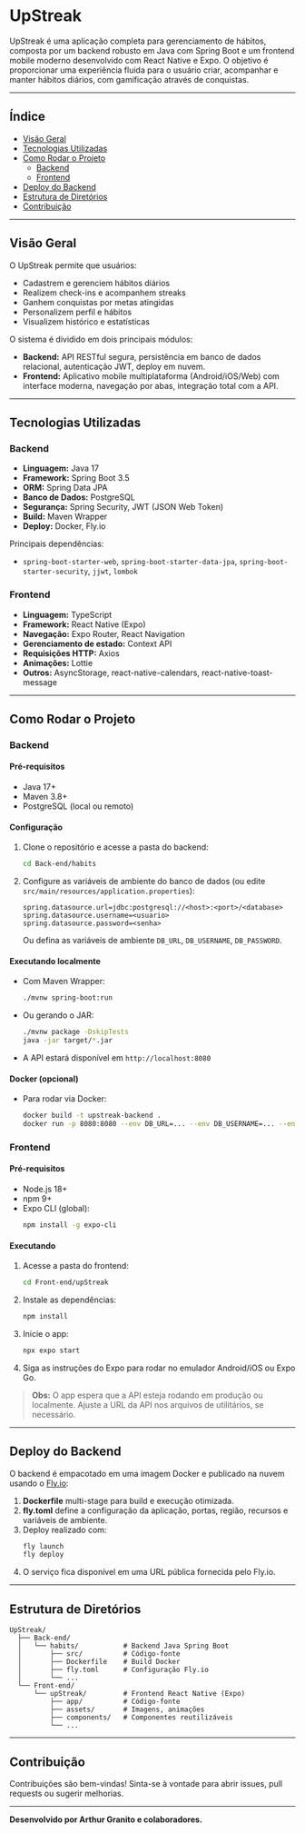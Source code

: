 # UpStreak

UpStreak é uma aplicação completa para gerenciamento de hábitos, composta por um backend robusto em Java com Spring Boot e um frontend mobile moderno desenvolvido com React Native e Expo. O objetivo é proporcionar uma experiência fluida para o usuário criar, acompanhar e manter hábitos diários, com gamificação através de conquistas.

---

## Índice
- [Visão Geral](#visão-geral)
- [Tecnologias Utilizadas](#tecnologias-utilizadas)
- [Como Rodar o Projeto](#como-rodar-o-projeto)
  - [Backend](#backend)
  - [Frontend](#frontend)
- [Deploy do Backend](#deploy-do-backend)
- [Estrutura de Diretórios](#estrutura-de-diretórios)
- [Contribuição](#contribuição)

---

## Visão Geral

O UpStreak permite que usuários:
- Cadastrem e gerenciem hábitos diários
- Realizem check-ins e acompanhem streaks
- Ganhem conquistas por metas atingidas
- Personalizem perfil e hábitos
- Visualizem histórico e estatísticas

O sistema é dividido em dois principais módulos:
- **Backend:** API RESTful segura, persistência em banco de dados relacional, autenticação JWT, deploy em nuvem.
- **Frontend:** Aplicativo mobile multiplataforma (Android/iOS/Web) com interface moderna, navegação por abas, integração total com a API.

---

## Tecnologias Utilizadas

### Backend
- **Linguagem:** Java 17
- **Framework:** Spring Boot 3.5
- **ORM:** Spring Data JPA
- **Banco de Dados:** PostgreSQL
- **Segurança:** Spring Security, JWT (JSON Web Token)
- **Build:** Maven Wrapper
- **Deploy:** Docker, Fly.io

Principais dependências:
- `spring-boot-starter-web`, `spring-boot-starter-data-jpa`, `spring-boot-starter-security`, `jjwt`, `lombok`

### Frontend
- **Linguagem:** TypeScript
- **Framework:** React Native (Expo)
- **Navegação:** Expo Router, React Navigation
- **Gerenciamento de estado:** Context API
- **Requisições HTTP:** Axios
- **Animações:** Lottie
- **Outros:** AsyncStorage, react-native-calendars, react-native-toast-message

---

## Como Rodar o Projeto

### Backend

#### Pré-requisitos
- Java 17+
- Maven 3.8+
- PostgreSQL (local ou remoto)

#### Configuração
1. Clone o repositório e acesse a pasta do backend:
   ```bash
   cd Back-end/habits
   ```
2. Configure as variáveis de ambiente do banco de dados (ou edite `src/main/resources/application.properties`):
   ```properties
   spring.datasource.url=jdbc:postgresql://<host>:<port>/<database>
   spring.datasource.username=<usuario>
   spring.datasource.password=<senha>
   ```
   Ou defina as variáveis de ambiente `DB_URL`, `DB_USERNAME`, `DB_PASSWORD`.

#### Executando localmente
- Com Maven Wrapper:
  ```bash
  ./mvnw spring-boot:run
  ```
- Ou gerando o JAR:
  ```bash
  ./mvnw package -DskipTests
  java -jar target/*.jar
  ```
- A API estará disponível em `http://localhost:8080`

#### Docker (opcional)
- Para rodar via Docker:
  ```bash
  docker build -t upstreak-backend .
  docker run -p 8080:8080 --env DB_URL=... --env DB_USERNAME=... --env DB_PASSWORD=... upstreak-backend
  ```

### Frontend

#### Pré-requisitos
- Node.js 18+
- npm 9+
- Expo CLI (global):
  ```bash
  npm install -g expo-cli
  ```

#### Executando
1. Acesse a pasta do frontend:
   ```bash
   cd Front-end/upStreak
   ```
2. Instale as dependências:
   ```bash
   npm install
   ```
3. Inicie o app:
   ```bash
   npx expo start
   ```
4. Siga as instruções do Expo para rodar no emulador Android/iOS ou Expo Go.

> **Obs:** O app espera que a API esteja rodando em produção ou localmente. Ajuste a URL da API nos arquivos de utilitários, se necessário.

---

## Deploy do Backend

O backend é empacotado em uma imagem Docker e publicado na nuvem usando o [Fly.io](https://fly.io/):

1. **Dockerfile** multi-stage para build e execução otimizada.
2. **fly.toml** define a configuração da aplicação, portas, região, recursos e variáveis de ambiente.
3. Deploy realizado com:
   ```bash
   fly launch
   fly deploy
   ```
4. O serviço fica disponível em uma URL pública fornecida pelo Fly.io.

---

## Estrutura de Diretórios

```
UpStreak/
  ├── Back-end/
  │   └── habits/           # Backend Java Spring Boot
  │       ├── src/          # Código-fonte
  │       ├── Dockerfile    # Build Docker
  │       ├── fly.toml      # Configuração Fly.io
  │       └── ...
  └── Front-end/
      └── upStreak/         # Frontend React Native (Expo)
          ├── app/          # Código-fonte
          ├── assets/       # Imagens, animações
          ├── components/   # Componentes reutilizáveis
          └── ...
```

---

## Contribuição

Contribuições são bem-vindas! Sinta-se à vontade para abrir issues, pull requests ou sugerir melhorias.

---

**Desenvolvido por Arthur Granito e colaboradores.** 